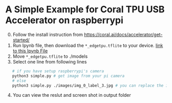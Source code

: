 # A Simple Example for Coral TPU USB Accelerator on raspberrypi

0. Follow the install instruction from https://coral.ai/docs/accelerator/get-started/
1. Run Ipynb file, then download the `*_edgetpu.tflite` to your device. [link to this Ipynb File](https://colab.research.google.com/github/mistake0316/coral_cifar10_raspberrypi_example/blob/master/Build_Simple_Cifar10_Model.ipynb)
2. Move `*_edgetpu.tflite` to ./models
3. Select one line from following lines
```bash
   # if you have setup raspberrypi's camera
   python3 simple.py # get image from your pi camera
   # else 
   python3 simple.py ./images/img_0_label_3.jpg # you can replace the image here(should have size 32x32)
```
4. You can view the reslut and screen shot in output folder

